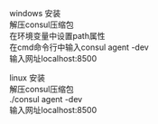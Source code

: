 windows 安装  
解压consul压缩包  
在环境变量中设置path属性  
在cmd命令行中输入consul agent -dev  
输入网址localhost:8500  

linux 安装  
解压consul压缩包   
./consul agent -dev  
输入网址localhost:8500    